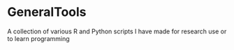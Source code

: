 # GeneralTools
A collection of various R and Python scripts I have made for research use or to learn programming
